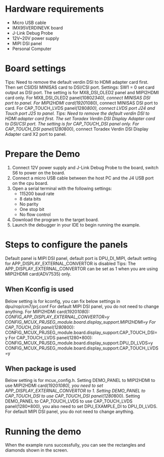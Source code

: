 Hardware requirements
=====================
- Micro USB cable
- IMX95VERDINEVK board
- J-Link Debug Probe
- 12V~20V power supply
- MIPI DSI panel
- Personal Computer

Board settings
==============
Tips: Need to remove the default verdin DSI to HDMI adapter card first. Then set CSIDSI MINISAS card to DSI/CSI port.
Settings: SW1 = 0 set card output as DSI port. The setting is for MX8_DSI_OLED2 panel and MIPI2HDMI card only.
For MX8_DSI_OLED2 panel(1080*2340), connect MINISAS DSI port to panel.
For MIPI2HDMI card(1920*1080), connect MINISAS DSI port to card.
For CAP_TOUCH_LVDS panel(1280*800), connect LVDS port J24 and Touch port J25 to panel.
Tips: Need to remove the default verdin DSI to HDMI adapter card first. The set Toradex Verdin DSI Display Adapter card to DSI/CSI port.
The setting is for CAP_TOUCH_DSI panel only.
For CAP_TOUCH_DSI  panel(1280*800), connect Toradex Verdin DSI Display Adapter card X2 port to panel.

Prepare the Demo
================
1.  Connect 12V power supply and J-Link Debug Probe to the board, switch S6 to power on the board.
2.  Connect a micro USB cable between the host PC and the J4 USB port on the cpu board.
3.  Open a serial terminal with the following settings:
    - 115200 baud rate
    - 8 data bits
    - No parity
    - One stop bit
    - No flow control
4.  Download the program to the target board.
5.  Launch the debugger in your IDE to begin running the example.

Steps to configure the panels
===============
Default panel is MIPI DSI panel, default port is DPU_DI_MIPI, default setting for APP_DISPLAY_EXTERNAL_CONVERTOR is disabled
Tips: The APP_DISPLAY_EXTERNAL_CONVERTOR can be set as 1 when you are using MIPI2HDMI card(ADV7535) only.

When Kconfig is used
----------------
Below setting is for kconfig, you can fix below settings in dpu/rop/cm7/prj.conf
For default MIPI DSI panel, you do not need to change anything.
For MIPI2HDMI card(1920*1080):
CONFIG_APP_DISPLAY_EXTERNAL_CONVERTOR=y
CONFIG_MCUX_PRJSEG_module.board.display_support.MIPI2HDMI=y
For CAP_TOUCH_DSI panel(1280*800):
CONFIG_MCUX_PRJSEG_module.board.display_support.CAP_TOUCH_DSI=y
For CAP_TOUCH_LVDS panel(1280*800):
CONFIG_MCUX_PRJSEG_module.board.display_support.DPU_DI_LVDS=y
CONFIG_MCUX_PRJSEG_module.board.display_support.CAP_TOUCH_LVDS=y

When package is used
----------------
Below setting is for mcux_config.h.
Setting DEMO_PANEL to MIPI2HDMI to use MIPI2HDMI card(1920*1080), you need to set APP_DISPLAY_EXTERNAL_CONVERTOR to 1.
Setting DEMO_PANEL to CAP_TOUCH_DSI to use CAP_TOUCH_DSI panel(1280*800).
Setting DEMO_PANEL to CAP_TOUCH_LVDS to use CAP_TOUCH_LVDS panel(1280*800), you also need to set DPU_EXAMPLE_DI to DPU_DI_LVDS.
For default MIPI DSI panel, you do not need to change anything.

Running the demo
================
When the example runs successfully, you can see the rectangles and diamonds
shown in the screen.
